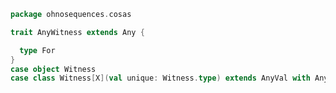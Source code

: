 
```scala
package ohnosequences.cosas

trait AnyWitness extends Any {

  type For
}
case object Witness
case class Witness[X](val unique: Witness.type) extends AnyVal with AnyWitness { type For = X }

```




[test/scala/cosas/DenotationTests.scala]: ../../../test/scala/cosas/DenotationTests.scala.md
[test/scala/cosas/EqualityTests.scala]: ../../../test/scala/cosas/EqualityTests.scala.md
[test/scala/cosas/DependentFunctionsTests.scala]: ../../../test/scala/cosas/DependentFunctionsTests.scala.md
[test/scala/cosas/KListsTests.scala]: ../../../test/scala/cosas/KListsTests.scala.md
[test/scala/cosas/RecordTests.scala]: ../../../test/scala/cosas/RecordTests.scala.md
[test/scala/cosas/NatTests.scala]: ../../../test/scala/cosas/NatTests.scala.md
[test/scala/cosas/TypeUnionTests.scala]: ../../../test/scala/cosas/TypeUnionTests.scala.md
[main/scala/cosas/package.scala]: package.scala.md
[main/scala/cosas/types/package.scala]: types/package.scala.md
[main/scala/cosas/types/types.scala]: types/types.scala.md
[main/scala/cosas/types/parsing.scala]: types/parsing.scala.md
[main/scala/cosas/types/productTypes.scala]: types/productTypes.scala.md
[main/scala/cosas/types/syntax.scala]: types/syntax.scala.md
[main/scala/cosas/types/project.scala]: types/project.scala.md
[main/scala/cosas/types/denotations.scala]: types/denotations.scala.md
[main/scala/cosas/types/functionTypes.scala]: types/functionTypes.scala.md
[main/scala/cosas/types/serialization.scala]: types/serialization.scala.md
[main/scala/cosas/klists/replace.scala]: klists/replace.scala.md
[main/scala/cosas/klists/cons.scala]: klists/cons.scala.md
[main/scala/cosas/klists/klists.scala]: klists/klists.scala.md
[main/scala/cosas/klists/take.scala]: klists/take.scala.md
[main/scala/cosas/klists/package.scala]: klists/package.scala.md
[main/scala/cosas/klists/takeFirst.scala]: klists/takeFirst.scala.md
[main/scala/cosas/klists/toList.scala]: klists/toList.scala.md
[main/scala/cosas/klists/filter.scala]: klists/filter.scala.md
[main/scala/cosas/klists/pick.scala]: klists/pick.scala.md
[main/scala/cosas/klists/drop.scala]: klists/drop.scala.md
[main/scala/cosas/klists/map.scala]: klists/map.scala.md
[main/scala/cosas/klists/at.scala]: klists/at.scala.md
[main/scala/cosas/klists/syntax.scala]: klists/syntax.scala.md
[main/scala/cosas/klists/fold.scala]: klists/fold.scala.md
[main/scala/cosas/klists/noDuplicates.scala]: klists/noDuplicates.scala.md
[main/scala/cosas/klists/slice.scala]: klists/slice.scala.md
[main/scala/cosas/klists/find.scala]: klists/find.scala.md
[main/scala/cosas/records/package.scala]: records/package.scala.md
[main/scala/cosas/records/recordTypes.scala]: records/recordTypes.scala.md
[main/scala/cosas/records/syntax.scala]: records/syntax.scala.md
[main/scala/cosas/records/reorder.scala]: records/reorder.scala.md
[main/scala/cosas/typeUnions/typeUnions.scala]: typeUnions/typeUnions.scala.md
[main/scala/cosas/typeUnions/package.scala]: typeUnions/package.scala.md
[main/scala/cosas/fns/predicates.scala]: fns/predicates.scala.md
[main/scala/cosas/fns/instances.scala]: fns/instances.scala.md
[main/scala/cosas/fns/package.scala]: fns/package.scala.md
[main/scala/cosas/fns/syntax.scala]: fns/syntax.scala.md
[main/scala/cosas/fns/functions.scala]: fns/functions.scala.md
[main/scala/cosas/subtyping.scala]: subtyping.scala.md
[main/scala/cosas/witness.scala]: witness.scala.md
[main/scala/cosas/equality.scala]: equality.scala.md
[main/scala/cosas/Nat.scala]: Nat.scala.md
[main/scala/cosas/Bool.scala]: Bool.scala.md